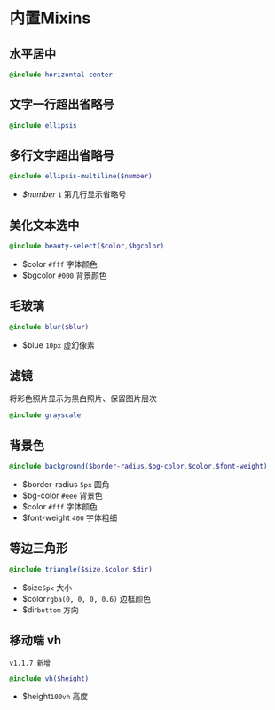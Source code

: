 # 内置Mixins

## 水平居中

```scss
@include horizontal-center
```

## 文字一行超出省略号

```scss
@include ellipsis
```

## 多行文字超出省略号

```scss
@include ellipsis-multiline($number)
```

- *$number* `1` 第几行显示省略号

## 美化文本选中

```scss
@include beauty-select($color,$bgcolor)
```

- $color `#fff` 字体颜色
- $bgcolor `#000` 背景颜色

## 毛玻璃

```scss
@include blur($blur)
```

- $blue `10px` 虚幻像素

## 滤镜

将彩色照片显示为黑白照片、保留图片层次

```scss
@include grayscale
```

## 背景色

```scss
@include background($border-radius,$bg-color,$color,$font-weight) 
```

- $border-radius `5px`  圆角
- $bg-color `#eee` 背景色
- $color `#fff` 字体颜色
- $font-weight `400`  字体粗细

## 等边三角形

```scss
@include triangle($size,$color,$dir) 
```

- $size`5px` 大小
- $color`rgba(0, 0, 0, 0.6)` 边框颜色
- $dir`bottom` 方向

## 移动端 vh

`v1.1.7 新增`

```scss
@include vh($height) 
```

- $height`100vh` 高度
